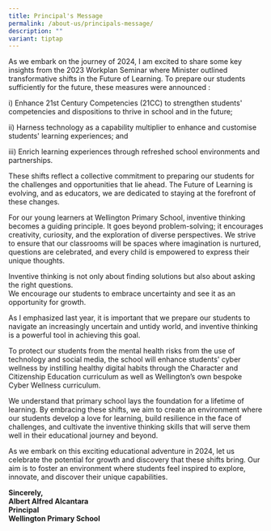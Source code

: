 ```yaml
---
title: Principal's Message
permalink: /about-us/principals-message/
description: ""
variant: tiptap
---
```

<p>As we embark on the journey of 2024, I am excited to share some key insights from the 2023 Workplan Seminar where Minister outlined transformative shifts in the Future of Learning. To prepare our students sufficiently for the future, these measures were announced :</p><p>i)&nbsp;Enhance 21st Century Competencies (21CC) to strengthen students' competencies and dispositions to thrive in school and in the future;</p><p>ii)&nbsp;Harness technology as a capability multiplier to enhance and customise students' learning experiences; and</p><p>iii)&nbsp;Enrich learning experiences through refreshed school environments and partnerships.</p><p>These shifts reflect a collective commitment to preparing our students for the challenges and opportunities that lie ahead. The Future of Learning is evolving, and as educators, we are dedicated to staying at the forefront of these changes.</p><p>For our young learners at Wellington Primary School, inventive thinking becomes a guiding principle. It goes beyond problem-solving; it encourages creativity, curiosity, and the exploration of diverse perspectives. We strive to ensure that our classrooms will be spaces where imagination is nurtured, questions are celebrated, and every child is empowered to express their unique thoughts.</p><p>Inventive thinking is not only about finding solutions but also about asking the right questions. <br>We encourage our students to embrace uncertainty and see it as an opportunity for growth. </p><p>As I emphasized last year, it is important that we prepare our students to navigate an increasingly uncertain and untidy world, and inventive thinking is a powerful tool in achieving this goal.</p><p>To protect our students from the mental health risks from the use of technology and social media, the school will enhance students' cyber wellness by instilling healthy digital habits through the Character and Citizenship Education curriculum as well as Wellington’s own bespoke Cyber Wellness curriculum.</p><p>We understand that primary school lays the foundation for a lifetime of learning. By embracing these shifts, we aim to create an environment where our students develop a love for learning, build resilience in the face of challenges, and cultivate the inventive thinking skills that will serve them well in their educational journey and beyond.</p><p>As we embark on this exciting educational adventure in 2024, let us celebrate the potential for growth and discovery that these shifts bring. Our aim is to foster an environment where students feel inspired to explore, innovate, and discover their unique capabilities.</p><p><strong>Sincerely,<br>Albert Alfred Alcantara<br>Principal<br>Wellington Primary School</strong></p><blockquote><h4></h4></blockquote><p></p>